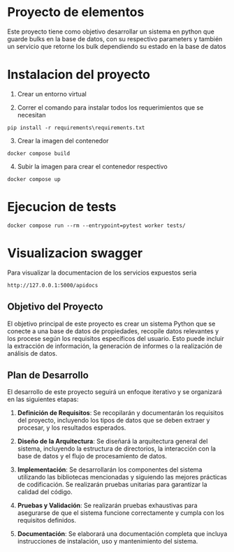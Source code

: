 # Proyecto de elementos

Este proyecto tiene como objetivo desarrollar un sistema en python que guarde bulks en la base de datos,
con su respectivo parameters y también un servicio que retorne los bulk dependiendo su estado en la base de datos


# Instalacion del proyecto

1. Crear un entorno virtual

2. Correr el comando para instalar todos los requerimientos que se necesitan
````commandline
pip install -r requirements\requirements.txt
````
3. Crear la imagen del contenedor
````commandline
docker compose build
````
4. Subir la imagen para crear el contenedor respectivo
````commandline
docker compose up
````

# Ejecucion de tests

````commandline
docker compose run --rm --entrypoint=pytest worker tests/    
````

# Visualizacion swagger

Para visualizar la documentacion de los servicios expuestos seria

````url
http://127.0.0.1:5000/apidocs
````


## Objetivo del Proyecto

El objetivo principal de este proyecto es crear un sistema Python que se conecte a una base de datos de propiedades, recopile datos relevantes y los procese según los requisitos específicos del usuario. Esto puede incluir la extracción de información, la generación de informes o la realización de análisis de datos.

## Plan de Desarrollo

El desarrollo de este proyecto seguirá un enfoque iterativo y se organizará en las siguientes etapas:

1. **Definición de Requisitos**: Se recopilarán y documentarán los requisitos del proyecto, incluyendo los tipos de datos que se deben extraer y procesar, y los resultados esperados.

2. **Diseño de la Arquitectura**: Se diseñará la arquitectura general del sistema, incluyendo la estructura de directorios, la interacción con la base de datos y el flujo de procesamiento de datos.

3. **Implementación**: Se desarrollarán los componentes del sistema utilizando las bibliotecas mencionadas y siguiendo las mejores prácticas de codificación. Se realizarán pruebas unitarias para garantizar la calidad del código.

4. **Pruebas y Validación**: Se realizarán pruebas exhaustivas para asegurarse de que el sistema funcione correctamente y cumpla con los requisitos definidos.

5. **Documentación**: Se elaborará una documentación completa que incluya instrucciones de instalación, uso y mantenimiento del sistema.
